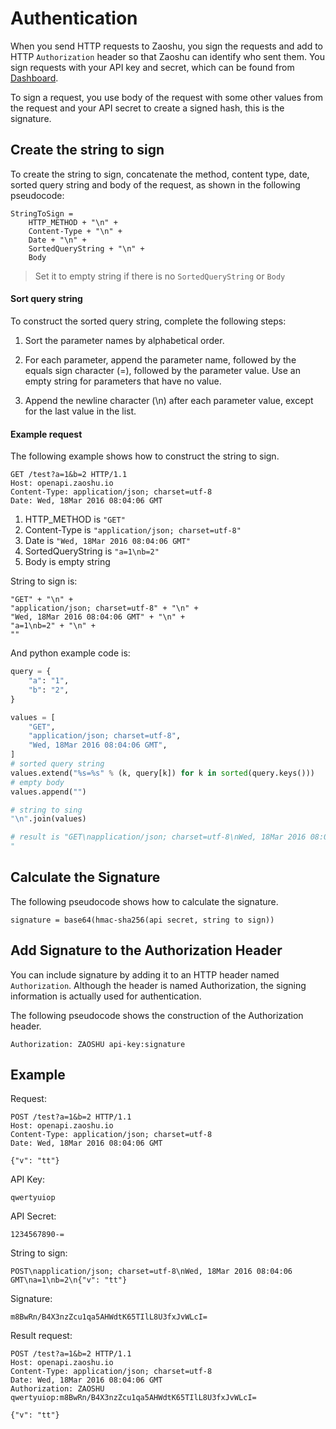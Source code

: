 # Authentication

When you send HTTP requests to Zaoshu, you sign the requests and add to HTTP `Authorization` header so that Zaoshu can identify who sent them. You sign requests with your API key and secret, which can be found from [Dashboard](https://dashboard.zaoshu.io/?settings).

To sign a request, you use body of the request with some other values from the request and your API secret to create a signed hash, this is the signature.

## Create the string to sign

To create the string to sign, concatenate the method, content type, date, sorted query string and body of the request, as shown in the following pseudocode:

```
StringToSign =
    HTTP_METHOD + "\n" +
    Content-Type + "\n" +
    Date + "\n" +
    SortedQueryString + "\n" +
    Body
```

> Set it to empty string if there is no `SortedQueryString` or `Body`

#### Sort query string
To construct the sorted query string, complete the following steps:

1. Sort the parameter names by alphabetical order.

2. For each parameter, append the parameter name, followed by the equals sign character (=), followed by the parameter value. Use an empty string for parameters that have no value.

3. Append the newline character (\n) after each parameter value, except for the last value in the list.

#### Example request
The following example shows how to construct the string to sign.

```
GET /test?a=1&b=2 HTTP/1.1
Host: openapi.zaoshu.io
Content-Type: application/json; charset=utf-8
Date: Wed, 18Mar 2016 08:04:06 GMT
```

1. HTTP_METHOD is `"GET"`
2. Content-Type is `"application/json; charset=utf-8"`
3. Date is `"Wed, 18Mar 2016 08:04:06 GMT"`
4. SortedQueryString is `"a=1\nb=2"`
5. Body is empty string

String to sign is:
```
"GET" + "\n" +
"application/json; charset=utf-8" + "\n" +
"Wed, 18Mar 2016 08:04:06 GMT" + "\n" +
"a=1\nb=2" + "\n" +
""
```

And python example code is:
```python
query = {
    "a": "1",
    "b": "2",
}

values = [
    "GET",
    "application/json; charset=utf-8",
    "Wed, 18Mar 2016 08:04:06 GMT",
]
# sorted query string
values.extend("%s=%s" % (k, query[k]) for k in sorted(query.keys()))
# empty body
values.append("")

# string to sing
"\n".join(values)

# result is "GET\napplication/json; charset=utf-8\nWed, 18Mar 2016 08:04:06 GMT\na=1\nb=2\n
"
```

## Calculate the Signature
The following pseudocode shows how to calculate the signature.
```
signature = base64(hmac-sha256(api secret, string to sign))
```

## Add Signature to the Authorization Header

You can include signature by adding it to an HTTP header named `Authorization`. Although the header is named Authorization, the signing information is actually used for authentication.

The following pseudocode shows the construction of the Authorization header.
```
Authorization: ZAOSHU api-key:signature
```

## Example

Request:
```
POST /test?a=1&b=2 HTTP/1.1
Host: openapi.zaoshu.io
Content-Type: application/json; charset=utf-8
Date: Wed, 18Mar 2016 08:04:06 GMT

{"v": "tt"}
```

API Key:
```
qwertyuiop
```

API Secret:
```
1234567890-=
```

String to sign:
```
POST\napplication/json; charset=utf-8\nWed, 18Mar 2016 08:04:06 GMT\na=1\nb=2\n{"v": "tt"}

```

Signature:
```
m8BwRn/B4X3nzZcu1qa5AHWdtK65TIlL8U3fxJvWLcI=
```

Result request:
```
POST /test?a=1&b=2 HTTP/1.1
Host: openapi.zaoshu.io
Content-Type: application/json; charset=utf-8
Date: Wed, 18Mar 2016 08:04:06 GMT
Authorization: ZAOSHU qwertyuiop:m8BwRn/B4X3nzZcu1qa5AHWdtK65TIlL8U3fxJvWLcI=

{"v": "tt"}
```
